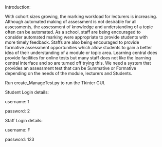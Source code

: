 Introduction:

With cohort sizes growing, the marking workload for lecturers is increasing. 
Although automated making of assessment is not desirable for all assessments,
the assessment of knowledge and understanding of a topic often can be
automated. As a school, staff are being encouraged to consider automated
marking were appropriate to provide students with more timely feedback.
Staffs are also being encouraged to provide formative assessment
opportunities which allow students to gain a better idea of their understanding
of a module or topic area. Learning central does provide facilities for online
tests but many staff does not like the learning central interface and so are
turned off trying this. We need a system that provides an assessment test that
can be Summative or Formative depending on the needs of the module,
lecturers and Students.

Run create_ManageTest.py to run the Tkinter GUI.

Student Login details:

username: 1

password: 2

Staff Login details:

username: F

password: 123
